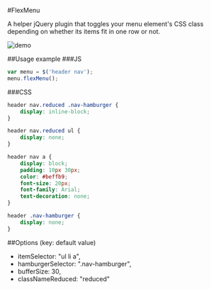 #FlexMenu

A helper jQuery plugin that toggles your menu element's CSS class depending on whether its items fit in one row or not.

![demo](http://i.imgur.com/4BdKgKm.gif)

##Usage example
###JS
```javascript
var menu = $('header nav');
menu.flexMenu();
```

###CSS
```css
header nav.reduced .nav-hamburger {
	display: inline-block;
}

header nav.reduced ul {
	display: none;
}

header nav a {
	display: block;
	padding: 10px 30px;
	color: #beffb9;
	font-size: 20px;
	font-family: Arial;
	text-decoration: none;
}

header .nav-hamburger {
	display: none;
}
```

##Options (key: default value)
* itemSelector: "ul li a",
* hamburgerSelector: ".nav-hamburger",
* bufferSize: 30,
* classNameReduced: "reduced"

